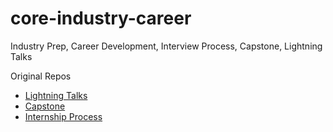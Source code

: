 # core-industry-career
Industry Prep, Career Development, Interview Process, Capstone, Lightning Talks

Original Repos
* [Lightning Talks](https://github.com/ada-developers-academy/core-lightning-talks)
* [Capstone](https://github.com/Ada-Developers-Academy/core-capstone)
* [Internship Process](https://github.com/ada-developers-academy/core-internship-process)